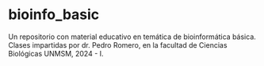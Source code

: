 # bioinfo_basic
Un repositorio con material educativo en temática de bioinformática básica. Clases impartidas por dr. Pedro Romero, en la facultad de Ciencias Biológicas UNMSM, 2024 - I.
 
